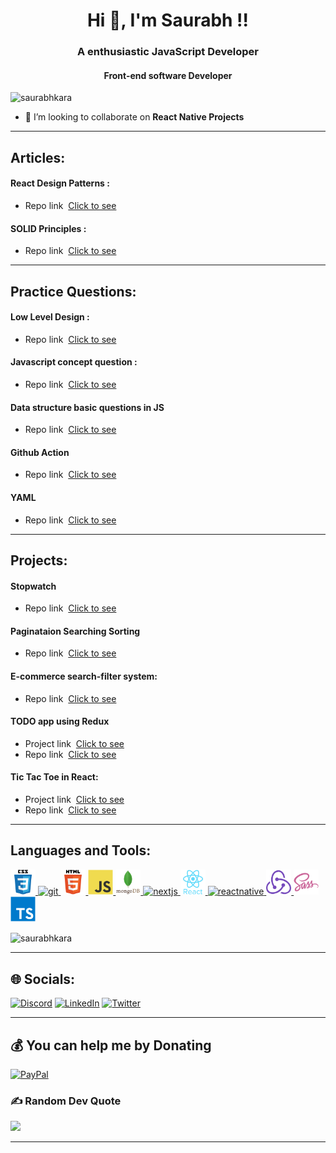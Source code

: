 <h1 align="center">Hi 👋, I'm Saurabh !!</h1>
<h3 align="center">A enthusiastic JavaScript Developer</h3>
<h4 align="center">Front-end software Developer</h4>

<p align="left"> <img src="https://komarev.com/ghpvc/?username=saurabhkara&label=Profile%20views&color=0e75b6&style=flat" alt="saurabhkara" /> </p>

- 👯 I’m looking to collaborate on **React Native Projects**
---
<h2 align="left">Articles:</h2>


<h4>React Design Patterns : </h4>

- Repo link &nbsp;<a href="https://github.com/saurabhkara/React-Design-Pattern">Click to see</a>

<h4>SOLID Principles : </h4>

- Repo link &nbsp;<a href="https://github.com/saurabhkara/SOLID-principles">Click to see</a>

--- 
<h2 align="left">Practice Questions:</h2>

<h4>Low Level Design :</h4>

- Repo link &nbsp;<a href="https://github.com/saurabhkara/Low-Level-Design">Click to see</a>

<h4>Javascript concept question :</h4>

- Repo link &nbsp;<a href="https://github.com/saurabhkara/js-questions">Click to see</a>

<h4>Data structure basic questions in JS</h4>

- Repo link &nbsp;<a href="https://github.com/saurabhkara/DSA-in-JavaScript">Click to see</a>
<h4>Github Action</h4>

- Repo link &nbsp;<a href="https://github.com/saurabhkara/Github-Action-Learning">Click to see</a>
<h4>YAML </h4>

- Repo link &nbsp;<a href="https://github.com/saurabhkara/YAML-learning">Click to see</a>

---
<h2 align="left">Projects:</h2>

<h4>Stopwatch</h4>

- Repo link &nbsp;<a href="https://github.com/saurabhkara/stopwatch-react">Click to see</a>

<h4>Paginataion Searching Sorting</h4>

- Repo link &nbsp;<a href="https://github.com/saurabhkara/Pagination-practice">Click to see</a>

<h4>E-commerce search-filter system: </h4>

- Repo link &nbsp;<a href="https://github.com/saurabhkara/Ecommerce-Search-Filter-System">Click to see</a>

<h4>TODO app using Redux</h4>

- Project link &nbsp;<a href="https://todo-app-redux.pages.dev/">Click to see</a>
- Repo link &nbsp;<a href="https://github.com/saurabhkara/Redux-Practice">Click to see</a>

<h4>Tic Tac Toe in React: </h4>

- Project link &nbsp;<a href="https://tic-tac-toe-react-cck.pages.dev/">Click to see</a>
- Repo link &nbsp;<a href="https://github.com/saurabhkara/Tic-Tac-Toe-React">Click to see</a>

***


<h2 align="left">Languages and Tools:</h2>
<p align="left"> <a href="https://www.w3schools.com/css/" target="_blank" rel="noreferrer"> <img src="https://raw.githubusercontent.com/devicons/devicon/master/icons/css3/css3-original-wordmark.svg" alt="css3" width="40" height="40"/> </a> <a href="https://git-scm.com/" target="_blank" rel="noreferrer"> <img src="https://www.vectorlogo.zone/logos/git-scm/git-scm-icon.svg" alt="git" width="40" height="40"/> </a> <a href="https://www.w3.org/html/" target="_blank" rel="noreferrer"> <img src="https://raw.githubusercontent.com/devicons/devicon/master/icons/html5/html5-original-wordmark.svg" alt="html5" width="40" height="40"/> </a> <a href="https://developer.mozilla.org/en-US/docs/Web/JavaScript" target="_blank" rel="noreferrer"> <img src="https://raw.githubusercontent.com/devicons/devicon/master/icons/javascript/javascript-original.svg" alt="javascript" width="40" height="40"/> </a> <a href="https://www.mongodb.com/" target="_blank" rel="noreferrer"> <img src="https://raw.githubusercontent.com/devicons/devicon/master/icons/mongodb/mongodb-original-wordmark.svg" alt="mongodb" width="40" height="40"/> </a> <a href="https://nextjs.org/" target="_blank" rel="noreferrer"> <img src="https://cdn.worldvectorlogo.com/logos/nextjs-2.svg" alt="nextjs" width="40" height="40"/> </a> <a href="https://reactjs.org/" target="_blank" rel="noreferrer"> <img src="https://raw.githubusercontent.com/devicons/devicon/master/icons/react/react-original-wordmark.svg" alt="react" width="40" height="40"/> </a> <a href="https://reactnative.dev/" target="_blank" rel="noreferrer"> <img src="https://reactnative.dev/img/header_logo.svg" alt="reactnative" width="40" height="40"/> </a> <a href="https://redux.js.org" target="_blank" rel="noreferrer"> <img src="https://raw.githubusercontent.com/devicons/devicon/master/icons/redux/redux-original.svg" alt="redux" width="40" height="40"/> </a> <a href="https://sass-lang.com" target="_blank" rel="noreferrer"> <img src="https://raw.githubusercontent.com/devicons/devicon/master/icons/sass/sass-original.svg" alt="sass" width="40" height="40"/> </a> <a href="https://www.typescriptlang.org/" target="_blank" rel="noreferrer"> <img src="https://raw.githubusercontent.com/devicons/devicon/master/icons/typescript/typescript-original.svg" alt="typescript" width="40" height="40"/> </a> </p>

<p><img align="center" src="https://github-readme-stats.vercel.app/api/top-langs?username=saurabhkara&show_icons=true&locale=en&layout=compact" alt="saurabhkara" /></p>

---
## 🌐 Socials:
[![Discord](https://img.shields.io/badge/Discord-%237289DA.svg?logo=discord&logoColor=white)](https://discord.gg/http://discordapp.com/users/1061982322490101800) [![LinkedIn](https://img.shields.io/badge/LinkedIn-%230077B5.svg?logo=linkedin&logoColor=white)](https://linkedin.com/in/saurabhkumar802/) [![Twitter](https://img.shields.io/badge/Twitter-%231DA1F2.svg?logo=Twitter&logoColor=white)](https://twitter.com/i____saurabh) 

---
<!-- <h3 align="left">Connect with me:</h3> -->
<p align="left">
</p>

 ## 💰 You can help me by Donating
  [![PayPal](https://img.shields.io/badge/PayPal-00457C?style=for-the-badge&logo=paypal&logoColor=white)](https://paypal.me/ipay2saurabh) 


### ✍️ Random Dev Quote
![](https://quotes-github-readme.vercel.app/api?type=horizontal&theme=radical)

---







<!---
saurabhkara/saurabhkara is a ✨ special ✨ repository because its `README.md` (this file) appears on your GitHub profile.
You can click the Preview link to take a look at your changes.
--->
